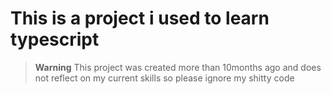 # This is a project i used to learn typescript

> **Warning**
> This project was created more than 10months ago and does not reflect on my current skills so please ignore my shitty code

